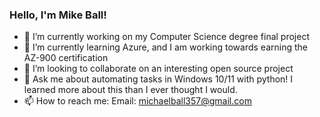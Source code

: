 ### Hello, I'm Mike Ball!

- 🔭 I’m currently working on my Computer Science degree final project
- 🌱 I’m currently learning Azure, and I am working towards earning the AZ-900 certification
- 👯 I’m looking to collaborate on an interesting open source project
- 💬 Ask me about automating tasks in Windows 10/11 with python! I learned more about this than I ever thought I     would.
- 📫 How to reach me: Email: michaelball357@gmail.com


